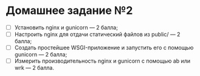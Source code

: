 # Домашнее задание №2

- [ ] Установить nginx и gunicorn — 2 балла;
- [ ] Настроить nginx для отдачи статический файлов из public/ — 2 балла;
- [ ] Создать простейшее WSGI-приложение и запустить его с помощью gunicorn — 2 балла;
- [ ] Измерить производительность nginx и gunicorn c помощью ab или wrk — 2 балла.
